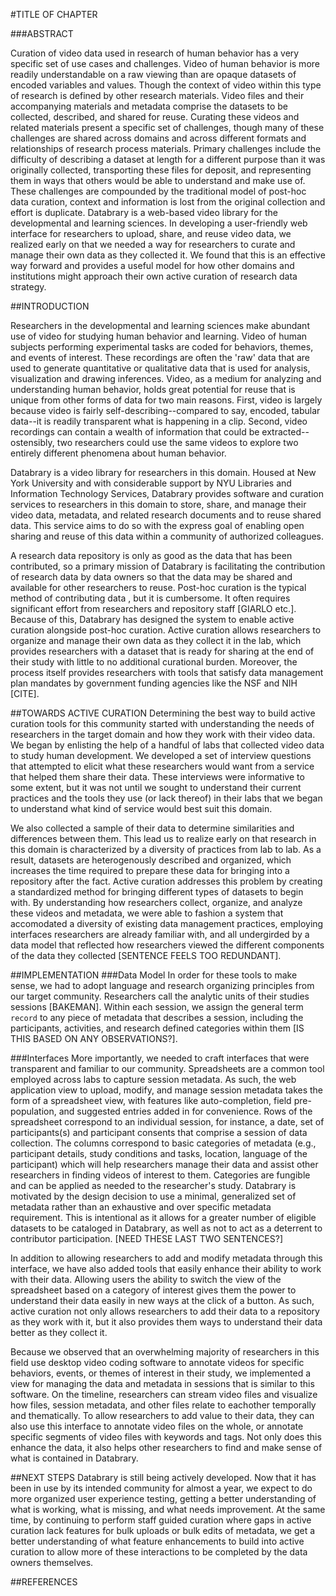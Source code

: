 #TITLE OF CHAPTER

###ABSTRACT <!-- PROBABLY WILL NOT SUBMIT WITH THIS, JUST HELPS TO ORGANIZE -->

Curation of video data used in research of human behavior has a very specific set of use cases and challenges.
Video of human behavior is more readily understandable on a raw viewing than are opaque datasets of encoded variables and values. 
Though the context of video within this type of research is defined by other research materials. 
Video files and their accompanying materials and metadata comprise the datasets to be collected, described, and shared for reuse.
Curating these videos and related materials present a specific set of challenges, though many of these challenges are shared across domains and across different formats and relationships of research process materials. 
Primary challenges include the difficulty of describing a dataset at length for a different purpose than it was originally collected, transporting these files for deposit, and representing them in ways that others would be able to understand and make use of.
These challenges are compounded by the traditional model of post-hoc data curation, context and information is lost from the original collection and effort is duplicate. 
Databrary is a web-based video library for the developmental and learning sciences.
In developing a user-friendly web interface for researchers to upload, share, and reuse video data, we realized early on that we needed a way for researchers to curate and manage their own data as they collected it.
We found that this is an effective way forward and provides a useful model for how other domains and institutions might approach their own active curation of research data strategy.

##INTRODUCTION 

Researchers in the developmental and learning sciences make abundant use of video for studying human behavior and learning. 
Video of human subjects performing experimental tasks are coded for behaviors, themes, and events of interest.
These recordings are often the 'raw' data that are used to generate quantitative or qualitative data that is used for analysis, visualization and drawing inferences. 
Video, as a medium for analyzing and understanding human behavior, holds great potential for reuse that is unique from other forms of data for two main reasons. 
First, video is largely because video is fairly self-describing--compared to say, encoded, tabular data--it is readily transparent what is happening in a clip. 
Second, video recordings can contain a wealth of information that could be extracted--ostensibly, two researchers could use the same videos to explore two entirely different phenomena about human behavior.

<!--this needs a better transition-->
Databrary is a video library for researchers in this domain. 
Housed at New York University and with considerable support by NYU Libraries and Information Technology Services, Databrary provides software and curation services to researchers in this domain to  store, share, and manage their video data, metadata, and related research documents and to reuse shared data.
This service aims to do so with the express goal of enabling open sharing and reuse of this data within a community of authorized colleagues. 
<!--let's talk about how to jazz up this description, i get that this is for the library community and we should focus on the curational and data management aspects of Databrary, but i think there is more to say here-->

A research data repository is only as good as the data that has been contributed, so a primary mission of Databrary is facilitating the contribution of research data by data owners so that the data may be shared and available for other researchers to reuse.
Post-hoc curation is the typical method of contributing data <!--LS cut: "necessary component of this process"... what is 'this process, contributing?-->, but it is cumbersome. It often requires significant effort from researchers and repository staff [GIARLO etc.]. <!--LS: more could be said here... researchers must revisit data they are finished with... but i will leave for now-->
Because of this, Databrary has designed the system to enable active curation alongside post-hoc curation. 
Active curation allows researchers to organize and manage their own data as they collect it in the lab, which provides researchers with a dataset that is ready for sharing at the end of their study with little to no additional curational burden. Moreover, the process itself provides researchers with tools that satisfy data management plan mandates by government funding agencies like the NSF and NIH [CITE]. <!--not sure it's obvious how UAYG (the data organization aspect) helps satisfy DMPs. if anything, the fact that it is shared or shareable is what satisfies the requirements. Leaving for now because I think you're on to something and it could be massaged.-->

##TOWARDS ACTIVE CURATION 
Determining the best way to build active curation tools for this community started with understanding the needs of researchers in the target domain and how they work with their video data. 
We began by enlisting the help of a handful of labs that collected video data to study human development. 
We developed a set of interview questions that attempted to elicit what these researchers would want from a service that helped them share their data.
These interviews were informative to some extent, but it was not until we sought to understand their current practices and the tools they use (or lack thereof) in their labs that we began to understand what kind of service <!--service? maybe framework?--> would best suit this domain.

We also collected a sample of their data to determine similarities and differences between them. 
This lead us to realize early on that research in this domain is characterized by a diversity of practices from lab to lab. 
As a result, datasets are heterogenously described and organized, which increases the time required to prepare these data for bringing into a repository after the fact.
Active curation addresses this problem by creating a standardized method for bringing different types of datasets to begin with.
By understanding how researchers collect, organize, and analyze these videos and metadata, we were able to fashion a system that accomodated a diversity of existing data management practices, employing interfaces researchers are already familiar with, and all undergirded by a data model that reflected how researchers viewed the different components of the data they collected [SENTENCE FEELS TOO REDUNDANT].

##IMPLEMENTATION 
###Data Model
In order for these tools to make sense, we had to adopt language and research organizing principles from our target community. 
Researchers call the analytic units of their studies sessions [BAKEMAN]. Within each session, we assign the general term `record` to any piece of metadata that describes a session, including the participants, activities, and research defined categories within them [IS THIS BASED ON ANY OBSERVATIONS?].

###Interfaces
More importantly, we needed to craft interfaces that were transparent and familiar to our community. 
Spreadsheets are a common tool employed across labs to capture session metadata.
As such, the web application view to upload, modify, and manage session metadata takes the form of a spreadsheet view, with features like auto-completion, field pre-population, and suggested entries added in for convenience.
Rows of the spreadsheet correspond to an individual session, for instance, a date, set of participants(s) and participant consents that comprise a session of data collection.
The columns correspond to basic categories of metadata (e.g., participant details, study conditions and tasks, location, language of the participant) which will help researchers manage their data and assist other researchers in finding videos of interest to them. 
Categories are fungible and can be applied as needed to the researcher's study. 
Databrary is motivated by the design decision to use a minimal, generalized set of metadata rather than an exhaustive and over specific metadata requirement. 
This is intentional as it allows for a greater number of eligible datasets to be cataloged in Databrary, as well as not to act as a deterrent to contributor participation. [NEED THESE LAST TWO SENTENCES?]

In addition to allowing researchers to add and modify metadata through this interface, we have also added tools that easily enhance their ability to work with their data.
Allowing users the ability to switch the view of the spreadsheet based on a category of interest gives them the power to understand their data easily in new ways at the click of a button.
As such, active curation not only allows researchers to add their data to a repository as they work with it, but it also provides them ways to understand their data better as they collect it. 

Because we observed that an overwhelming majority of researchers in this field use desktop video coding software to annotate videos for specific behaviors, events, or themes of interest in their study, we implemented a view for managing the data and metadata in sessions that is similar to this software.
On the timeline, researchers can stream video files and visualize how files, session metadata, and other files relate to eachother temporally and thematically. 
To allow researchers to add value to their data, they can also use this interface to annotate video files on the whole, or annotate specific segments of video files with keywords and tags. 
Not only does this enhance the data, it also helps other researchers to find and make sense of what is contained in Databrary.

##NEXT STEPS 
Databrary is still being actively developed.
Now that it has been in use by its intended community for almost a year, we expect to do more organized user experience testing, getting a better understanding of what is working, what is missing, and what needs improvement. 
At the same time, by continuing to perform staff guided curation where gaps in active curation lack features for bulk uploads or bulk edits of metadata, we get a better understanding of what feature enhancements to build into active curation to allow more of these interactions to be completed by the data owners themselves.


##REFERENCES